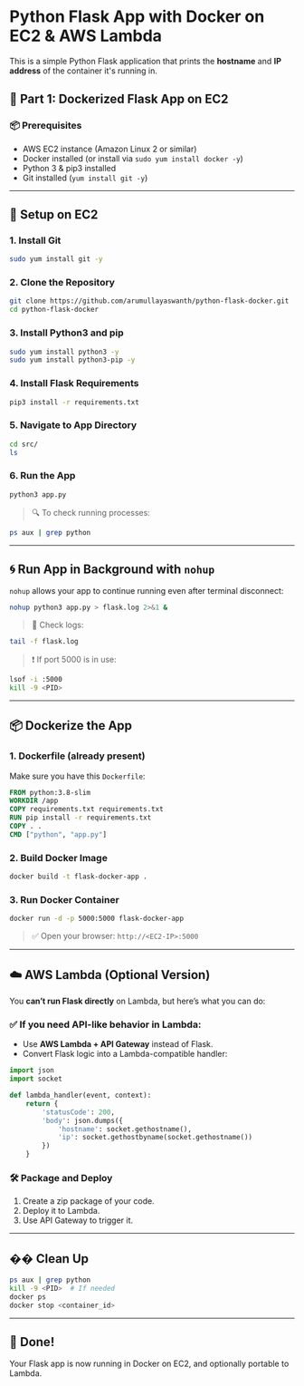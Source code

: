 # Python Flask App with Docker on EC2 & AWS Lambda 

This is a simple Python Flask application that prints the **hostname** and **IP address** of the container it's running in.

## 🐳 Part 1: Dockerized Flask App on EC2

### 📦 Prerequisites

* AWS EC2 instance (Amazon Linux 2 or similar)
* Docker installed (or install via `sudo yum install docker -y`)
* Python 3 & pip3 installed
* Git installed (`yum install git -y`)

---

## 🚀 Setup on EC2

### 1. Install Git

```bash
sudo yum install git -y
```

### 2. Clone the Repository

```bash
git clone https://github.com/arumullayaswanth/python-flask-docker.git
cd python-flask-docker
```

### 3. Install Python3 and pip

```bash
sudo yum install python3 -y
sudo yum install python3-pip -y
```

### 4. Install Flask Requirements

```bash
pip3 install -r requirements.txt
```

### 5. Navigate to App Directory

```bash
cd src/
ls
```

### 6. Run the App

```bash
python3 app.py
```

> 🔍 To check running processes:

```bash
ps aux | grep python
```

---

## 🌀 Run App in Background with `nohup`

`nohup` allows your app to continue running even after terminal disconnect:

```bash
nohup python3 app.py > flask.log 2>&1 &
```

> 💪 Check logs:

```bash
tail -f flask.log
```

> ❗ If port 5000 is in use:

```bash
lsof -i :5000
kill -9 <PID>
```

---

## 📦 Dockerize the App

### 1. Dockerfile (already present)

Make sure you have this `Dockerfile`:

```Dockerfile
FROM python:3.8-slim
WORKDIR /app
COPY requirements.txt requirements.txt
RUN pip install -r requirements.txt
COPY . .
CMD ["python", "app.py"]
```

### 2. Build Docker Image

```bash
docker build -t flask-docker-app .
```

### 3. Run Docker Container

```bash
docker run -d -p 5000:5000 flask-docker-app
```

> ✅ Open your browser: `http://<EC2-IP>:5000`

---

## ☁️ AWS Lambda (Optional Version)

You **can’t run Flask directly** on Lambda, but here’s what you can do:

### ✅ If you need API-like behavior in Lambda:

* Use **AWS Lambda + API Gateway** instead of Flask.
* Convert Flask logic into a Lambda-compatible handler:

```python
import json
import socket

def lambda_handler(event, context):
    return {
        'statusCode': 200,
        'body': json.dumps({
            'hostname': socket.gethostname(),
            'ip': socket.gethostbyname(socket.gethostname())
        })
    }
```

### 🛠️ Package and Deploy

1. Create a zip package of your code.
2. Deploy it to Lambda.
3. Use API Gateway to trigger it.

---

## �� Clean Up

```bash
ps aux | grep python
kill -9 <PID>  # If needed
docker ps
docker stop <container_id>
```

---

## 🙌 Done!

Your Flask app is now running in Docker on EC2, and optionally portable to Lambda.
